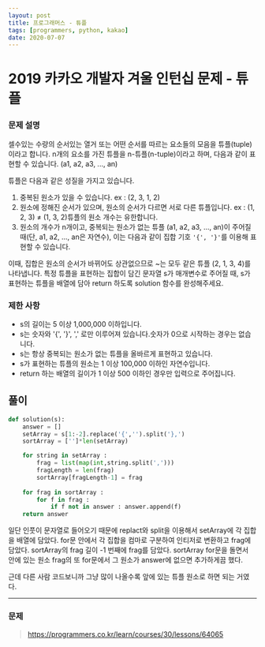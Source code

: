 ```yaml
---
layout: post
title: 프로그래머스 - 튜플
tags: [programmers, python, kakao]
date: 2020-07-07
---
```


# 2019 카카오 개발자 겨울 인턴십 문제 - 튜플

### 문제 설명

셀수있는 수량의 순서있는 열거 또는 어떤 순서를 따르는 요소들의 모음을 튜플(tuple)이라고 합니다. 
n개의 요소를 가진 튜플을 n-튜플(n-tuple)이라고 하며, 다음과 같이 표현할 수 있습니다. (a1, a2, a3, ..., an)

튜플은 다음과 같은 성질을 가지고 있습니다.

1. 중복된 원소가 있을 수 있습니다. ex : (2, 3, 1, 2)
2. 원소에 정해진 순서가 있으며, 원소의 순서가 다르면 서로 다른 튜플입니다.
ex : (1, 2, 3) ≠ (1, 3, 2)튜플의 원소 개수는 유한합니다.
3. 원소의 개수가 n개이고, 중복되는 원소가 없는 튜플 (a1, a2, a3, ..., an)이 주어질 때(단, a1, a2, ..., an은 자연수), 이는 다음과 같이 집합 기호 `'{', '}'`를 이용해 표현할 수 있습니다.

이때, 집합은 원소의 순서가 바뀌어도 상관없으므로 ~는 모두 같은 튜플 (2, 1, 3, 4)를 나타냅니다. 특정 튜플을 표현하는 집합이 담긴 문자열 s가 매개변수로 주어질 때, s가 표현하는 튜플을 배열에 담아 return 하도록 solution 함수를 완성해주세요.

### 제한 사항

- s의 길이는 5 이상 1,000,000 이하입니다.
- s는 숫자와 '{', '}', ',' 로만 이루어져 있습니다.숫자가 0으로 시작하는 경우는 없습니다.
- s는 항상 중복되는 원소가 없는 튜플을 올바르게 표현하고 있습니다.
- s가 표현하는 튜플의 원소는 1 이상 100,000 이하인 자연수입니다.
- return 하는 배열의 길이가 1 이상 500 이하인 경우만 입력으로 주어집니다.
 
## 풀이

```python
def solution(s):
    answer = []
    setArray = s[1:-2].replace('{','').split('},')
    sortArray = ['']*len(setArray)

    for string in setArray :
        frag = list(map(int,string.split(',')))
        fragLength = len(frag)
        sortArray[fragLength-1] = frag
    
    for frag in sortArray :
        for f in frag :
            if f not in answer : answer.append(f)
    return answer
```

일단 인풋이 문자열로 들어오기 때문에 replact와 split을 이용해서 setArray에 각 집합을 배열에 담았다.
for문 안에서 각 집합을 컴마로 구분하여 인티저로 변환하고 frag에 담았다.
sortArray의 frag 길이 -1 번째에 frag를 담았다.
sortArray for문을 돌면서 안에 있는 원소 frag의 또 for문에서 그 원소가 answer에 없으면 추가하게끔 했다.

근데 다른 사람 코드보니까 그냥 많이 나올수록 앞에 있는 튜플 원소로 하면 되는 거였다.

---

### 문제

> https://programmers.co.kr/learn/courses/30/lessons/64065